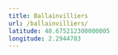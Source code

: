```yaml
---
title: Ballainvilliers
url: /ballainvilliers/
latitude: 48.675212300000005
longitude: 2.2944783
---
```

